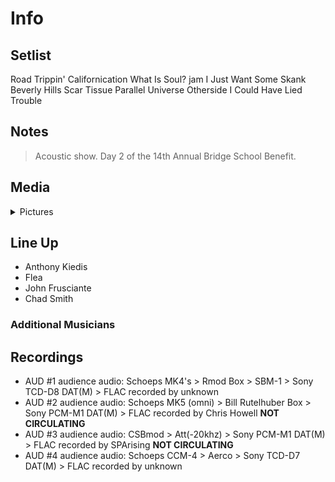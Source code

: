 # Info

## Setlist

Road Trippin'
Californication
What Is Soul? jam
I Just Want Some Skank
Beverly Hills
Scar Tissue
Parallel Universe
Otherside
I Could Have Lied
Trouble

## Notes

> Acoustic show. Day 2 of the 14th Annual Bridge School Benefit.

## Media 

<details>
  <summary>Pictures</summary>
  <!--<img alt="Setlist" title="Setlist" src="_.jpg" height="200" />
  <img alt="Clipping" title="Clipping" src="_.jpg" height="200" />
  <img alt="Flyer" title="Flyer" src="_.jpg" height="200" />-->
</details>

## Line Up

* Anthony Kiedis
* Flea
* John Frusciante
* Chad Smith

### Additional Musicians

## Recordings

* AUD #1 audience audio: Schoeps MK4's > Rmod Box > SBM-1 > Sony TCD-D8 DAT(M) > FLAC recorded by unknown  
* AUD #2 audience audio: Schoeps MK5 (omni) > Bill Rutelhuber Box > Sony PCM-M1 DAT(M) > FLAC recorded by Chris Howell **NOT CIRCULATING**
* AUD #3 audience audio: CSBmod > Att(-20khz) > Sony PCM-M1 DAT(M) > FLAC recorded by SPArising **NOT CIRCULATING**
* AUD #4 audience audio: Schoeps CCM-4 > Aerco > Sony TCD-D7 DAT(M) > FLAC recorded by unknown
